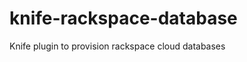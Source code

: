 knife-rackspace-database
========================

Knife plugin to provision rackspace cloud databases
